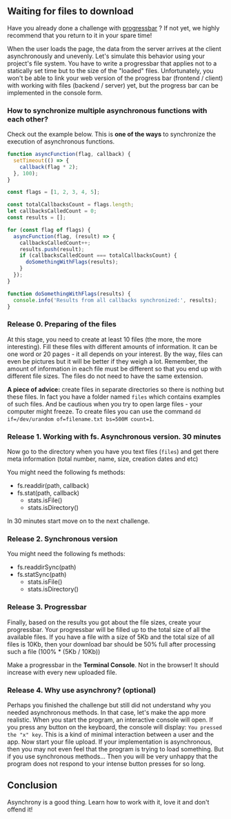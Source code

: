 
## Waiting for files to download

Have you already done a challenge with [progressbar] ? If not yet, we highly recommend that you return to it in your spare time!

When the user loads the page, the data from the server arrives at the client asynchronously and unevenly. Let's simulate this behavior using your project's file system. You have to write a progressbar that applies not to a statically set time but to the size of the "loaded" files. Unfortunately, you won't be able to link your web version of the progress bar (frontend / client) with working with files (backend / server) yet, but the progress bar can be implemented in the console form.


### How to synchronize multiple asynchronous functions with each other?
Check out the example below. This is **one of the ways** to synchronize the execution of asynchronous functions.

```js
function asyncFunction(flag, callback) {
  setTimeout(() => {
    callback(flag * 2);
  }, 100);
}

const flags = [1, 2, 3, 4, 5];

const totalCallbacksCount = flags.length;
let callbacksCalledCount = 0;
const results = [];

for (const flag of flags) {
  asyncFunction(flag, (result) => {
    callbacksCalledCount++;
    results.push(result);
    if (callbacksCalledCount === totalCallbacksCount) {
      doSomethingWithFlags(results);
    }
  });
}

function doSomethingWithFlags(results) {
  console.info('Results from all callbacks synchronized:', results);
}
```

### Release 0. Preparing of the files
At this stage, you need to create at least 10 files (the more, the more interesting). Fill these files with different amounts of information. It can be one word or 20 pages - it all depends on your interest. By the way, files can even be pictures but it will be better if they weigh a lot. Remember, the amount of information in each file must be different so that you end up with different file sizes. The files do not need to have the same extension.

**A piece of advice:** create files in separate directories so there is nothing but these files. In fact you have a folder named `files` which contains examples of such files. And be cautious when you try to open large files - your computer might freeze. To create files you can use the command `dd if=/dev/urandom of=filename.txt bs=500M count=1`.

### Release 1. Working with fs. Asynchronous version. 30 minutes
Now go to the directory when you have you text files (`files`) and get there meta information (total number, name, size, creation dates and etc)

You might need the following fs methods:
- fs.readdir(path, callback)
- fs.stat(path, callback)
  - stats.isFile()
  - stats.isDirectory()

In 30 minutes start move on to the next challenge.

### Release 2. Synchronous version

You might need the following fs methods:
- fs.readdirSync(path)
- fs.statSync(path)
  - stats.isFile()
  - stats.isDirectory()
 
### Release 3. Progressbar

Finally, based on the results you got about the file sizes, create your progressbar. Your progressbar will be filled up to the total size of all the available files. If you have a file with a size of 5Kb and the total size of all files is 10Kb, then your download bar should be 50% full after processing such a file (100% * (5Kb / 10Kb))

Make a progressbar in the **Terminal Console**. Not in the browser! It should increase with every new uploaded file.
### Release 4. Why use asynchrony? (optional)

Perhaps you finished the challenge but still did not understand why you needed asynchronous methods. In that case, let's make the app more realistic. When you start the program, an interactive console will open. If you press any button on the keyboard, the console will display: `You pressed the "x" key`. This is a kind of minimal interaction between a user and the app. Now start your file upload. If your implementation is asynchronous, then you may not even feel that the program is trying to load something. But if you use synchronous methods... Then you will be very unhappy that the program does not respond to your intense button presses for so long.

## Conclusion

Asynchrony is a good thing. Learn how to work with it, love it and don't offend it!

[progressbar]: https://github.com/Elbrus-Bootcamp/extra-algorithm-progressbar/tree/master-eng
